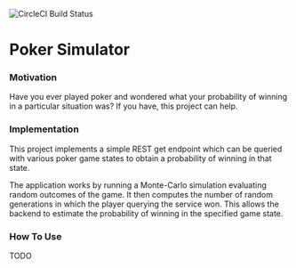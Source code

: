 ![CircleCI Build Status](https://circleci.com/gh/kovalevvlad/poker-simulator.png?style=shield&circle-token=ce81ae07dd26e397b7a495e336dc6a9a95de9454 "CircleCI Build Status")

# Poker Simulator

### Motivation
Have you ever played poker and wondered what your probability of winning in a particular situation was?
If you have, this project can help.

### Implementation
This project implements a simple REST get endpoint which can be queried with various poker game states to
obtain a probability of winning in that state.

The application works by running a Monte-Carlo simulation evaluating random outcomes of the game. It then
computes the number of random generations in which the player querying the service won. This allows the 
backend to estimate the probability of winning in the specified game state.

### How To Use
TODO
